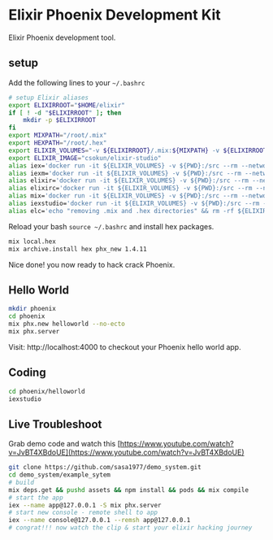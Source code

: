 # Elixir Phoenix Development Kit

Elixir Phoenix development tool.

## setup

Add the following lines to your `~/.bashrc`

```bash
# setup Elixir aliases
export ELIXIRROOT="$HOME/elixir"
if [ ! -d "$ELIXIRROOT" ]; then
    mkdir -p $ELIXIRROOT
fi
export MIXPATH="/root/.mix"
export HEXPATH="/root/.hex"
export ELIXIR_VOLUMES="-v ${ELIXIRROOT}/.mix:${MIXPATH} -v ${ELIXIRROOT}/.hex:${HEXPATH} --workdir /src"
export ELIXIR_IMAGE="csokun/elixir-studio"
alias iex='docker run -it ${ELIXIR_VOLUMES} -v ${PWD}:/src --rm --network=host ${ELIXIR_IMAGE}'
alias iexm='docker run -it ${ELIXIR_VOLUMES} -v ${PWD}:/src --rm --network=host ${ELIXIR_IMAGE} iex -S mix'
alias elixir='docker run -it ${ELIXIR_VOLUMES} -v ${PWD}:/src --rm --network=host ${ELIXIR_IMAGE} elixir'
alias elixirc='docker run -it ${ELIXIR_VOLUMES} -v ${PWD}:/src --rm --network=host ${ELIXIR_IMAGE} elixirc'
alias mix='docker run -it ${ELIXIR_VOLUMES} -v ${PWD}:/src --rm --network=host ${ELIXIR_IMAGE} mix'
alias iexstudio='docker run -it ${ELIXIR_VOLUMES} -v ${PWD}:/src --rm --network=host ${ELIXIR_IMAGE} studio'
alias elc='echo "removing .mix and .hex directories" && rm -rf ${ELIXIRROOT}/.mix && rm -rf ${ELIXIRROOT}/.hex'
```
Reload your bash `source ~/.bashrc` and install hex packages.

```bash
mix local.hex
mix archive.install hex phx_new 1.4.11
```

Nice done! you now ready to hack crack Phoenix.

## Hello World

```bash
mkdir phoenix
cd phoenix
mix phx.new helloworld --no-ecto
mix phx.server
```

Visit: http://localhost:4000 to checkout your Phoenix hello world app.

## Coding

```bash
cd phoenix/helloworld
iexstudio
```

## Live Troubleshoot

Grab demo code and watch this [https://www.youtube.com/watch?v=JvBT4XBdoUE](https://www.youtube.com/watch?v=JvBT4XBdoUE) 

```bash
git clone https://github.com/sasa1977/demo_system.git
cd demo_system/example_sytem
# build
mix deps.get && pushd assets && npm install && pods && mix compile
# start the app
iex --name app@127.0.0.1 -S mix phx.server
# start new console - remote shell to app
iex --name console@127.0.0.1 --remsh app@127.0.0.1
# congrat!!! now watch the clip & start your elixir hacking journey 
```
